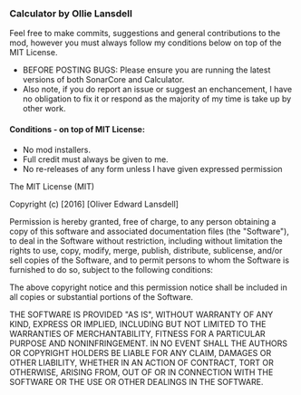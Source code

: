### Calculator by Ollie Lansdell

Feel free to make commits, suggestions and general contributions to the mod, however you must always follow my conditions below on top of the MIT License.

- BEFORE POSTING BUGS: Please ensure you are running the latest versions of both SonarCore and Calculator.
- Also note, if you do report an issue or suggest an enchancement, I have no obligation to fix it or respond as the majority of my time is take up by other work.

  
#### Conditions - on top of MIT License:

  - No mod installers.
  - Full credit must always be given to me.
  - No re-releases of any form unless I have given expressed permission

The MIT License (MIT)

Copyright (c) [2016] [Oliver Edward Lansdell]

Permission is hereby granted, free of charge, to any person obtaining a copy
of this software and associated documentation files (the "Software"), to deal
in the Software without restriction, including without limitation the rights
to use, copy, modify, merge, publish, distribute, sublicense, and/or sell
copies of the Software, and to permit persons to whom the Software is
furnished to do so, subject to the following conditions:

The above copyright notice and this permission notice shall be included in all
copies or substantial portions of the Software.

THE SOFTWARE IS PROVIDED "AS IS", WITHOUT WARRANTY OF ANY KIND, EXPRESS OR
IMPLIED, INCLUDING BUT NOT LIMITED TO THE WARRANTIES OF MERCHANTABILITY,
FITNESS FOR A PARTICULAR PURPOSE AND NONINFRINGEMENT. IN NO EVENT SHALL THE
AUTHORS OR COPYRIGHT HOLDERS BE LIABLE FOR ANY CLAIM, DAMAGES OR OTHER
LIABILITY, WHETHER IN AN ACTION OF CONTRACT, TORT OR OTHERWISE, ARISING FROM,
OUT OF OR IN CONNECTION WITH THE SOFTWARE OR THE USE OR OTHER DEALINGS IN THE
SOFTWARE.
